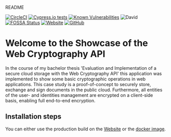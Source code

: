 README

[![CircleCI](https://circleci.com/gh/theexiile1305/showcase-wca/tree/master.svg?style=svg)](https://circleci.com/gh/theexiile1305/showcase-wca/tree/master)
[![Cypress.io tests](https://img.shields.io/badge/cypress.io-tests-green.svg?style=flat-square)](https://dashboard.cypress.io/projects/8c8a38/runs)
[![Known Vulnerabilities](https://snyk.io/test/github/theexiile1305/showcase-wca/badge.svg?targetFile=package.json)](https://snyk.io/test/github/theexiile1305/showcase-wca?targetFile=package.json)
![David](https://img.shields.io/david/theexiile1305/showcase-wca)
[![FOSSA Status](https://app.fossa.com/api/projects/git%2Bgithub.com%2Ftheexiile1305%2Fshowcase-wca.svg?type=small)](https://app.fossa.com/projects/git%2Bgithub.com%2Ftheexiile1305%2Fshowcase-wca?ref=badge_small)
[![Website](https://img.shields.io/website?url=https%3A%2F%2Fshowcase-wca.web.app%2F)](https://showcase-wca.web.app/)
[![GitHub](https://img.shields.io/github/license/theexiile1305/showcase-wca)](https://github.com/theexiile1305/showcase-wca/blob/master/LICENSE)

# Welcome to the Showcase of the Web Cryptography API
In the course of my bachelor thesis 'Evaluation and Implementation of a secure cloud storage with the Web Cryptography API' this application was implemented to show some basic cryptographic operations in web applications. This case study is a proof-of-concept to securely store, exchange and sign documents in the public cloud. Furthermore, all entities of the user- and identities management are encrypted on a client-side basis, enabling full end-to-end encryption.


## Installation steps
You can either use the production build on the [Website](https://img.shields.io/website?url=https%3A%2F%2Fshowcase-wca.web.app%2F) or the [docker image](https://github.com/theexiile1305/showcase-wca/packages/71505).
